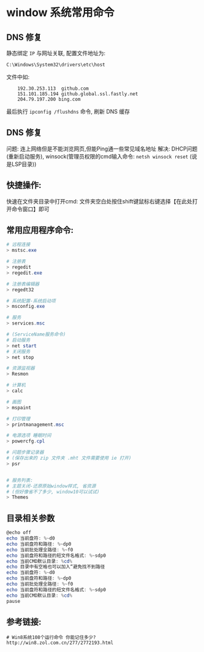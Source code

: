 # window 系统常用命令

## DNS 修复
静态绑定 `IP` 与网址关联, 配置文件地址为:

`C:\Windows\System32\drivers\etc\host`

文件中如:

```shell
    192.30.253.113  github.com
    151.101.185.194 github.global.ssl.fastly.net
    204.79.197.200 bing.com
```

最后执行 `ipconfig /flushdns` 命令, 刷新 DNS 缓存

## DNS 修复
问题: 连上网络但是不能浏览网页,但能Ping通一些常见域名地址
解决: DHCP问题(重新启动服务), winsock(管理员权限的cmd输入命令: `netsh winsock reset` (说是LSP目录))

## 快捷操作:
快速在文件夹目录中打开cmd:
    文件夹空白处按住shift键鼠标右键选择【在此处打开命令窗口】即可

## 常用应用程序命令:
```powershell
# 远程连接
> mstsc.exe

# 注册表
> regedit
> regedit.exe

# 注册表编辑器
> regedt32

# 系统配置-系统启动项
> msconfig.exe

# 服务
> services.msc

# (ServiceName服务命令)
# 启动服务
> net start
# 关闭服务
> net stop

# 资源监视器
> Resmon

# 计算机
> calc

# 画图
> mspaint

# 打印管理
> printmanagement.msc

# 电源选项 睡眠时间
> powercfg.cpl

# 问题步骤记录器
# (保存出来的 zip 文件夹 .mht 文件需要使用 ie 打开)
> psr


# 服务列表:
# 主题关闭-还原原始window样式, 省资源
# (但好像省不了多少, window10可以试试)
> Themes
```

## 目录相关参数
```powershell
@echo off
echo 当前盘符: %~d0
echo 当前盘符和路径: %~dp0
echo 当前批处理全路径: %~f0
echo 当前盘符和路径的短文件名格式: %~sdp0
echo 当前CMD默认目录: %cd%
echo 目录中有空格也可以加入“避免找不到路径
echo 当前盘符: %~d0
echo 当前盘符和路径: %~dp0
echo 当前批处理全路径: %~f0
echo 当前盘符和路径的短文件名格式: %~sdp0
echo 当前CMD默认目录: %cd%
pause
```

## 参考链接:
```shell
# Win8系统108个运行命令 你能记住多少?
http://win8.zol.com.cn/277/2772193.html
```
